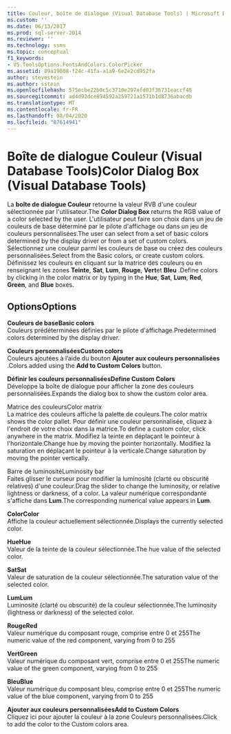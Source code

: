 ```yaml
---
title: Couleur, boîte de dialogue (Visual Database Tools) | Microsoft Docs
ms.custom: ''
ms.date: 06/13/2017
ms.prod: sql-server-2014
ms.reviewer: ''
ms.technology: ssms
ms.topic: conceptual
f1_keywords:
- VS.ToolsOptions.FontsAndColors.ColorPicker
ms.assetid: 89a19608-f24c-41fa-a1a9-6e2e2cd952fa
author: stevestein
ms.author: sstein
ms.openlocfilehash: 575ecbe22b0c5c3710e297efd03f36731eaccf48
ms.sourcegitcommit: ad4d92dce894592a259721a1571b1d8736abacdb
ms.translationtype: MT
ms.contentlocale: fr-FR
ms.lasthandoff: 08/04/2020
ms.locfileid: "87614941"
---
```

# <a name="color-dialog-box-visual-database-tools"></a><span data-ttu-id="23b9e-102">Boîte de dialogue Couleur (Visual Database Tools)</span><span class="sxs-lookup"><span data-stu-id="23b9e-102">Color Dialog Box (Visual Database Tools)</span></span>
  <span data-ttu-id="23b9e-103">La **boîte de dialogue Couleur** retourne la valeur RVB d'une couleur sélectionnée par l'utilisateur.</span><span class="sxs-lookup"><span data-stu-id="23b9e-103">The **Color Dialog Box** returns the RGB value of a color selected by the user.</span></span> <span data-ttu-id="23b9e-104">L'utilisateur peut faire son choix dans un jeu de couleurs de base déterminé par le pilote d'affichage ou dans un jeu de couleurs personnalisées.</span><span class="sxs-lookup"><span data-stu-id="23b9e-104">The user can select from a set of basic colors determined by the display driver or from a set of custom colors.</span></span> <span data-ttu-id="23b9e-105">Sélectionnez une couleur parmi les couleurs de base ou créez des couleurs personnalisées.</span><span class="sxs-lookup"><span data-stu-id="23b9e-105">Select from the Basic colors, or create custom colors.</span></span> <span data-ttu-id="23b9e-106">Définissez les couleurs en cliquant sur la matrice des couleurs ou en renseignant les zones **Teinte**, **Sat**, **Lum**, **Rouge**, **Vert**et **Bleu** .</span><span class="sxs-lookup"><span data-stu-id="23b9e-106">Define colors by clicking in the color matrix or by typing in the **Hue**, **Sat**, **Lum**, **Red**, **Green**, and **Blue** boxes.</span></span>  
  
## <a name="options"></a><span data-ttu-id="23b9e-107">Options</span><span class="sxs-lookup"><span data-stu-id="23b9e-107">Options</span></span>  
 <span data-ttu-id="23b9e-108">**Couleurs de base**</span><span class="sxs-lookup"><span data-stu-id="23b9e-108">**Basic colors**</span></span>  
 <span data-ttu-id="23b9e-109">Couleurs prédéterminées définies par le pilote d'affichage.</span><span class="sxs-lookup"><span data-stu-id="23b9e-109">Predetermined colors determined by the display driver.</span></span>  
  
 <span data-ttu-id="23b9e-110">**Couleurs personnalisées**</span><span class="sxs-lookup"><span data-stu-id="23b9e-110">**Custom colors**</span></span>  
 <span data-ttu-id="23b9e-111">Couleurs ajoutées à l’aide du bouton **Ajouter aux couleurs personnalisées** .</span><span class="sxs-lookup"><span data-stu-id="23b9e-111">Colors added using the **Add to Custom Colors** button.</span></span>  
  
 <span data-ttu-id="23b9e-112">**Définir les couleurs personnalisées**</span><span class="sxs-lookup"><span data-stu-id="23b9e-112">**Define Custom Colors**</span></span>  
 <span data-ttu-id="23b9e-113">Développe la boîte de dialogue pour afficher la zone des couleurs personnalisées.</span><span class="sxs-lookup"><span data-stu-id="23b9e-113">Expands the dialog box to show the custom color area.</span></span>  
  
 <span data-ttu-id="23b9e-114">Matrice des couleurs</span><span class="sxs-lookup"><span data-stu-id="23b9e-114">Color matrix</span></span>  
 <span data-ttu-id="23b9e-115">La matrice des couleurs affiche la palette de couleurs.</span><span class="sxs-lookup"><span data-stu-id="23b9e-115">The color matrix shows the color pallet.</span></span> <span data-ttu-id="23b9e-116">Pour définir une couleur personnalisée, cliquez à l'endroit de votre choix dans la matrice.</span><span class="sxs-lookup"><span data-stu-id="23b9e-116">To define a custom color, click anywhere in the matrix.</span></span> <span data-ttu-id="23b9e-117">Modifiez la teinte en déplaçant le pointeur à l'horizontale.</span><span class="sxs-lookup"><span data-stu-id="23b9e-117">Change hue by moving the pointer horizontally.</span></span> <span data-ttu-id="23b9e-118">Modifiez la saturation en déplaçant le pointeur à la verticale.</span><span class="sxs-lookup"><span data-stu-id="23b9e-118">Change saturation by moving the pointer vertically.</span></span>  
  
 <span data-ttu-id="23b9e-119">Barre de luminosité</span><span class="sxs-lookup"><span data-stu-id="23b9e-119">Luminosity bar</span></span>  
 <span data-ttu-id="23b9e-120">Faites glisser le curseur pour modifier la luminosité (clarté ou obscurité relatives) d'une couleur.</span><span class="sxs-lookup"><span data-stu-id="23b9e-120">Drag the slider to change the luminosity, or relative lightness or darkness, of a color.</span></span> <span data-ttu-id="23b9e-121">La valeur numérique correspondante s'affiche dans **Lum**.</span><span class="sxs-lookup"><span data-stu-id="23b9e-121">The corresponding numerical value appears in **Lum**.</span></span>  
  
 <span data-ttu-id="23b9e-122">**Color**</span><span class="sxs-lookup"><span data-stu-id="23b9e-122">**Color**</span></span>  
 <span data-ttu-id="23b9e-123">Affiche la couleur actuellement sélectionnée.</span><span class="sxs-lookup"><span data-stu-id="23b9e-123">Displays the currently selected color.</span></span>  
  
 <span data-ttu-id="23b9e-124">**Hue**</span><span class="sxs-lookup"><span data-stu-id="23b9e-124">**Hue**</span></span>  
 <span data-ttu-id="23b9e-125">Valeur de la teinte de la couleur sélectionnée.</span><span class="sxs-lookup"><span data-stu-id="23b9e-125">The hue value of the selected color.</span></span>  
  
 <span data-ttu-id="23b9e-126">**Sat**</span><span class="sxs-lookup"><span data-stu-id="23b9e-126">**Sat**</span></span>  
 <span data-ttu-id="23b9e-127">Valeur de saturation de la couleur sélectionnée.</span><span class="sxs-lookup"><span data-stu-id="23b9e-127">The saturation value of the selected color.</span></span>  
  
 <span data-ttu-id="23b9e-128">**Lum**</span><span class="sxs-lookup"><span data-stu-id="23b9e-128">**Lum**</span></span>  
 <span data-ttu-id="23b9e-129">Luminosité (clarté ou obscurité) de la couleur sélectionnée.</span><span class="sxs-lookup"><span data-stu-id="23b9e-129">The luminosity (lightness or darkness) of the selected color.</span></span>  
  
 <span data-ttu-id="23b9e-130">**Rouge**</span><span class="sxs-lookup"><span data-stu-id="23b9e-130">**Red**</span></span>  
 <span data-ttu-id="23b9e-131">Valeur numérique du composant rouge, comprise entre 0 et 255</span><span class="sxs-lookup"><span data-stu-id="23b9e-131">The numeric value of the red component, varying from 0 to 255</span></span>  
  
 <span data-ttu-id="23b9e-132">**Vert**</span><span class="sxs-lookup"><span data-stu-id="23b9e-132">**Green**</span></span>  
 <span data-ttu-id="23b9e-133">Valeur numérique du composant vert, comprise entre 0 et 255</span><span class="sxs-lookup"><span data-stu-id="23b9e-133">The numeric value of the green component, varying from 0 to 255</span></span>  
  
 <span data-ttu-id="23b9e-134">**Bleu**</span><span class="sxs-lookup"><span data-stu-id="23b9e-134">**Blue**</span></span>  
 <span data-ttu-id="23b9e-135">Valeur numérique du composant bleu, comprise entre 0 et 255</span><span class="sxs-lookup"><span data-stu-id="23b9e-135">The numeric value of the blue component, varying from 0 to 255</span></span>  
  
 <span data-ttu-id="23b9e-136">**Ajouter aux couleurs personnalisées**</span><span class="sxs-lookup"><span data-stu-id="23b9e-136">**Add to Custom Colors**</span></span>  
 <span data-ttu-id="23b9e-137">Cliquez ici pour ajouter la couleur à la zone Couleurs personnalisées.</span><span class="sxs-lookup"><span data-stu-id="23b9e-137">Click to add the color to the Custom colors area.</span></span>  
  
  
